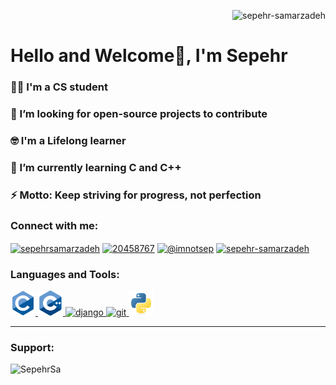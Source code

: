 <p align="right"> <img src="https://komarev.com/ghpvc/?username=sepehr-samarzadeh&label=Profile%20views&color=0e75b6&style=flat" alt="sepehr-samarzadeh" /> </p>
<h1 align="left"> Hello and Welcome👋, I'm Sepehr</h1>
<h3 align="left">👨‍💻 I'm a CS student</h3>
<h3 align="left">🤝 I’m looking for open-source projects to contribute</h3>
<h3 align="left">🤓 I'm a Lifelong learner</h3>
<h3 align="left">📖 I’m currently learning C and C++</h3>
<h3 align="left">⚡ Motto: Keep striving for progress, not perfection</h3>



<h3 align="left">Connect with me:</h3>
<p align="left">
<a href="https://linkedin.com/in/sepehrsamarzadeh" target="blank"><img align="center" src="https://raw.githubusercontent.com/rahuldkjain/github-profile-readme-generator/master/src/images/icons/Social/linked-in-alt.svg" alt="sepehrsamarzadeh" height="30" width="40" /></a>
<a href="https://stackoverflow.com/users/20458767" target="blank"><img align="center" src="https://raw.githubusercontent.com/rahuldkjain/github-profile-readme-generator/master/src/images/icons/Social/stack-overflow.svg" alt="20458767" height="30" width="40" /></a>
<a href="https://medium.com/@imnotsep" target="blank"><img align="center" src="https://raw.githubusercontent.com/rahuldkjain/github-profile-readme-generator/master/src/images/icons/Social/medium.svg" alt="@imnotsep" height="30" width="40" /></a>
<a href="https://www.leetcode.com/sepehr-samarzadeh" target="blank"><img align="center" src="https://raw.githubusercontent.com/rahuldkjain/github-profile-readme-generator/master/src/images/icons/Social/leet-code.svg" alt="sepehr-samarzadeh" height="30" width="40" /></a>
</p>

<h3 align="left">Languages and Tools:</h3>
<p align="left"> <a href="https://www.cprogramming.com/" target="_blank" rel="noreferrer"> <img src="https://raw.githubusercontent.com/devicons/devicon/master/icons/c/c-original.svg" alt="c" width="40" height="40"/> </a> <a href="https://www.w3schools.com/cpp/" target="_blank" rel="noreferrer"> <img src="https://raw.githubusercontent.com/devicons/devicon/master/icons/cplusplus/cplusplus-original.svg" alt="cplusplus" width="40" height="40"/> </a> <a href="https://www.djangoproject.com/" target="_blank" rel="noreferrer"> <img src="https://cdn.worldvectorlogo.com/logos/django.svg" alt="django" width="40" height="40"/> </a> <a href="https://git-scm.com/" target="_blank" rel="noreferrer"> <img src="https://www.vectorlogo.zone/logos/git-scm/git-scm-icon.svg" alt="git" width="40" height="40"/> </a> <a href="https://www.python.org" target="_blank" rel="noreferrer"> <img src="https://raw.githubusercontent.com/devicons/devicon/master/icons/python/python-original.svg" alt="python" width="40" height="40"/> </a>
<hr>
<h3 align="left">Support:</h3>
<p><a href="https://www.buymeacoffee.com/SepehrSa"> <img align="left" src="https://cdn.buymeacoffee.com/buttons/v2/default-yellow.png" height="50" width="210" alt="SepehrSa" /></a></p><br><br>







